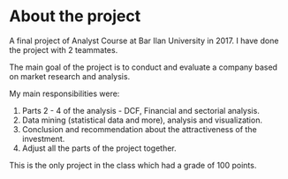 # About the project
A final project of Analyst Course at Bar Ilan University in 2017. I have done the project with 2 teammates. 

The main goal of the project is to conduct and evaluate a company based on market research and analysis.

My main responsibilities were:
 1. Parts 2 - 4 of the analysis - DCF, Financial and sectorial analysis.
 2. Data mining (statistical data and more), analysis and visualization.
 3. Conclusion and recommendation about the attractiveness of the investment.
 4. Adjust all the parts of the project together.
 
This is the only project in the class which had a grade of 100 points.
